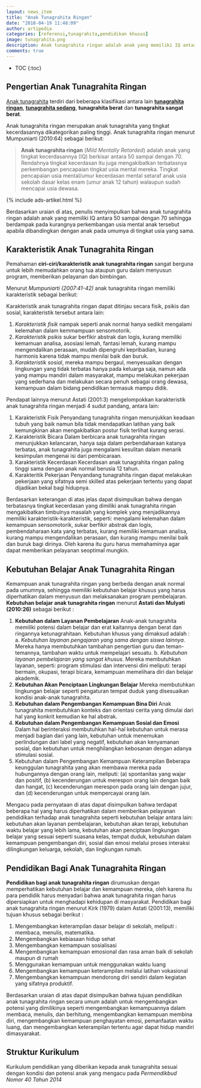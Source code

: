 ```yaml
---
layout: news_item
title: "Anak Tunagrahita Ringan"
date: "2018-04-19 11:48:09"
author: artipedia
categories: [referensi,tunagrahita,pendidikan khusus]
image: tunagrahita.png
description: Anak tunagrahita ringan adalah anak yang memiliki IQ antara 50 sampai dengan 70 yang mengakibatkan terbatasnya perkembangan pencapaian tingkat usia mental mereka.
comments: true
---
```


* TOC
{:toc}

## Pengertian Anak Tunagrahita Ringan
[Anak tunagrahita](https://artipedia.id/wiki/tunagrahita.html "Anak Tunagrahita") terdiri dari beberapa klasifikasi antara lain **[tunagrahita ringan](https://artipedia.id/wiki/anak-tunagrahita-ringan.html "Anak Tunagrahita Ringan")**, **[tunagrahita sedang](https://artipedia.id/wiki/pengertian-tunagrahita-sedang.html 'Definisi Tunagrahita Sedang')**, **tunagrahita berat** dan **tunagrahita sangat berat**. 

Anak tunagrahita ringan merupakan anak tunagrahita yang tingkat kecerdasannya dikategorikan paling tinggi. Anak tunagrahita ringan menurut Mumpuniarti (2010:64) sebagai berikut:

> **Anak tunagrahita ringan** (*Mild Mentally Retarded*) adalah anak yang tingkat kecerdasannya (IQ) berkisar antara 50 sampai dengan 70. Rendahnya tingkat kecerdasan itu juga mengakibatkan terbatasnya perkembangan pencapaian tingkat usia mental mereka. Tingkat pencapaian usia mental/umur kecerdasan mental setaraf anak usia sekolah dasar kelas enam (umur anak 12 tahun) walaupun sudah mencapai usia dewasa.

{% include ads-artikel.html %}

Berdasarkan uraian di atas, penulis menyimpulkan bahwa anak tunagrahita ringan adalah anak yang memiliki IQ antara 50 sampai dengan 70 sehingga berdampak pada kurangnya perkembangan usia mental anak tersebut apabila dibandingkan dengan anak pada umumya di tingkat usia yang sama.
## Karakteristik Anak Tunagrahita Ringan
Pemahaman **ciri-ciri/karakteristik anak tunagrahita ringan** sangat berguna untuk lebih memudahkan orang tua ataupun guru dalam menyusun program, memberikan pelayanan dan bimbingan.

Menurut *Mumpuniarti (2007:41-42)* anak tunagrahita ringan memiliki karakteristik sebagai berikut:

Karakteristik anak tunagrahita ringan dapat ditinjau secara fisik, psikis dan sosial, karakteristik tersebut antara lain:
1. *Karakteristik fisik* nampak seperti anak normal hanya sedikit mengalami kelemahan dalam kemmampuan sensomotorik.
2. *Karakteristik psikis* sukar berfikir abstrak dan logis, kurang memiliki kemamuan analisa, asosiasi lemah, fantasi lemah, kurang mampu mengendalikan perasaan, mudah dipengruhi kepribadian, kurang harmonis karena tidak mampu menilai baik dan buruk. 
3. *Karakteristik sosial*, mereka mampu bergaul, menyesuaikan dengan lingkungan yang tidak terbatas hanya pada keluarga saja, namun ada yang mampu mandiri dalam masyarakat, mampu melakukan pekerjaan yang sederhana dan melakukan secara penuh sebagai orang dewasa, kemampuan dalam bidang pendidikan termasuk  mampu didik.

Pendapat lainnya menurut Astati (2001:3) mengelompokkan karakteristik anak tunagrahita ringan menjadi 4 sudut pandang, antara lain:
1) Karakteristik Fisik
Penyandang tunagrahita ringan menunjukkan keadaan tubuh yang baik namun bila tidak mendapatkan latihan yang baik kemungkinan akan mengakibatkan postur fisik terlihat kurang serasi.
2) Karakteristik Bicara
Dalam berbicara anak tunagrahita ringan menunjukkan kelancaran, hanya saja dalam perbendaharaan katanya terbatas, anak tunagrahita juga mengalami kesulitan dalam menarik kesimpulan mengenai isi dari pembicaraan.
3) Karakteristik Kecerdasan
Kecerdasan anak tunagrahita ringan paling tinggi sama dengan anak 
normal berusia 12 tahun. 
4) Karakteritik Pekerjaan
Penyandang tunagrahita ringan dapat melakukan pekerjaan yang sifatnya semi skilled atas pekerjaan tertentu yang dapat dijadikan  bekal bagi hidupnya.

Berdasarkan keterangan di atas jelas dapat disimpulkan bahwa dengan terbatasnya tingkat kecerdasan yang dimiliki anak tunagrahita ringan mengakibatkan timbulnya masalah yang komplek yang menjadikannya memiliki karakteristik-karakteristik, seperti: mengalami kelemahan dalam kemampuan sensomotorik, sukar berfikir abstrak dan logis, pembendaharaan kata yang terbatas, kurang memiliki kemamuan analisa, kurang mampu mengendalikan perasaan, dan kurang mampu menilai baik dan buruk bagi dirinya. Oleh karena itu guru harus memahaminya agar dapat memberikan pelayanan seoptimal mungkin. 

## Kebutuhan Belajar Anak Tunagrahita Ringan
Kemampuan anak tunagrahita ringan yang berbeda dengan anak normal pada umumnya, sehingga memiliki kebutuhan belajar khusus yang harus diperhatikan dalam menyusun dan melaksanakan program pembelajaran. 
**Kebutuhan belajar anak tunagrahita ringan** menurut **Astati dan Mulyati (2010:26)** sebagai berikut :
1.	**Kebutuhan dalam Layanan Pembelajaran**
Anak-anak tunagrahita memiliki potensi dalam belajar dan erat kaitannya dengan berat dan ringannya ketunagrahitaan. Kebutuhan khusus yang dimaksud adalah :
a.	*Kebutuhan layanan pengajaran yang sama dengan siswa lainnya*. Mereka hanya membutuhkan tambahan pengertian guru dan teman-temannya, tambahan waktu untuk mempelajari sesuatu.
b.	*Kebutuhan layanan pembelajaran yang sangat khusus*. Mereka membutuhkan layanan, seperti: program stimulasi dan intervensi dini meliputi: terapi bermain, okupasi, terapi bicara, kemampuan memelihara diri dan belajar akademik.
2. **Kebutuhan Akan Penciptaan Lingkungan Belajar**
Mereka membutuhkan lingkungan belajar seperti pengaturan tempat duduk yang disesuaikan kondisi anak-anak tunagrahita.
3. **Kebutuhan dalam Pengembangan Kemampuan Bina Diri**
Anak tunagrahita membutuhkan konteks dan orientasi cerita yang dimulai dari hal yang konkrit kemudian ke hal abstrak.
4. **Kebutuhan dalam Pengembangan Kemampuan Sosial dan Emosi**
Dalam hal berinteraksi membutuhkan hal-hal kebutuhan untuk merasa menjadi bagian dari yang lain, kebutuhan untuk menemukan perlindungan dari label yang negatif, kebutuhan akan kenyamanan sosial, dan kebutuhan untuk menghilangkan kebosanan dengan adanya stimulasi sosial.
5. Kebutuhan dalam Pengembangan Kemampuan Keterampilan
Beberapa keunggulan tunagrahita yang akan membawa mereka pada hubungannya dengan orang lain, meliputi: (a) spontanitas yang wajar dan positif, (b) kecenderungan untuk merespon orang lain dengan baik dan hangat, (c) kecenderungan merespon pada orang lain dengan jujur, dan (d) kecenderungan untuk mempercayai orang lain.

Mengacu pada pernyataan di atas dapat disimpulkan bahwa terdapat beberapa hal yang harus diperhatikan dalam memberikan pelayanan pendidikan terhadap anak tunagrahita seperti kebutuhan belajar antara lain: kebutuhan akan layanan pembelajaran, kebutuhan akan terapi, kebutuhan waktu belajar yang lebih lama, kebutuhan akan penciptaan lingkungan belajar yang sesuai seperti suasana kelas, tempat duduk, kebutuhan dalam kemampuan pengembangan diri, sosial dan emosi melalui proses interaksi dilingkungan keluarga, sekolah, dan lingkungan rumah.

## Pendidikan Bagi Anak Tunagrahita Ringan
**Pendidikan bagi anak tunagrahita ringan** dirumuskan dengan memperhatikan kebutuhan belajar dan kemampuan mereka, oleh karena itu  para pendidik harus menyadari bahwa anak tunagrahita ringan harus dipersiapkan untuk menghadapi kehidupan di masyarakat. Pendidikan bagi anak tunagrahita ringan menurut Kirk (1979) dalam Astati (2001:13), memiliki tujuan khusus sebagai berikut :
1. Mengembangkan keterampilan dasar belajar di sekolah, meliputi : membaca, menulis, matematika.
2. Mengembangkan kebiasaan hidup sehat
3. Mengembangkan kemampuan sosialisasi
4. Mengembangkan kemampuan emosional dan rasa aman baik di sekolah maupun di rumah
5. Menggunakan kemampuan untuk menggunakan waktu luang
6. Mengembangkan kemampuan keterampilan melalui latihan vokasional
7. Mengembangkan kemampuan mendorong diri sendiri dalam kegiatan yang sifatnya produktif.

Berdasarkan uraian di atas dapat disimpulkan bahwa tujuan pendidikan anak tunagrahita ringan secara umum adalah untuk mengembangkan potensi yang dimilikinya seperti mengembangkan kemampuannya dalam membaca, menulis, dan berhitung, mengembangkan kemampuan membina diri, mengembangkan kemampuan penghayatan emosi, pemanfaatan waktu luang, dan mengembangkan keterampilan tertentu agar dapat hidup mandiri dimasyarakat. 

## Struktur Kurikulum
Kurikulum pendidikan yang diberikan kepada anak tunagrahita sesuai dengan kondisi dan potensi anak yang mengacu pada *Permendikbud Nomor 40 Tahun 2014*
